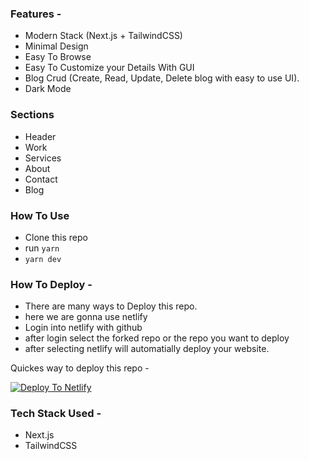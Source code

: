 ### Features - 

- Modern Stack (Next.js + TailwindCSS)
- Minimal Design
- Easy To Browse
- Easy To Customize your Details With GUI
- Blog Crud (Create, Read, Update, Delete blog with easy to use UI).
- Dark Mode


### Sections

- Header
- Work
- Services
- About
- Contact
- Blog


### How To Use

- Clone this repo
- run `yarn`
- `yarn dev`


### How To Deploy - 

- There are many ways to Deploy this repo.
- here we are gonna use netlify
- Login into netlify with github
- after login select the forked repo or the repo you want to deploy
- after selecting netlify will automatially deploy your website.

Quickes way to deploy this repo - 

[![Deploy To Netlify](https://www.netlify.com/img/deploy/button.svg)](https://app.netlify.com/start/deploy?repository=https://github.com/tcharouk/noor-art)


### Tech Stack Used - 
- Next.js
- TailwindCSS







